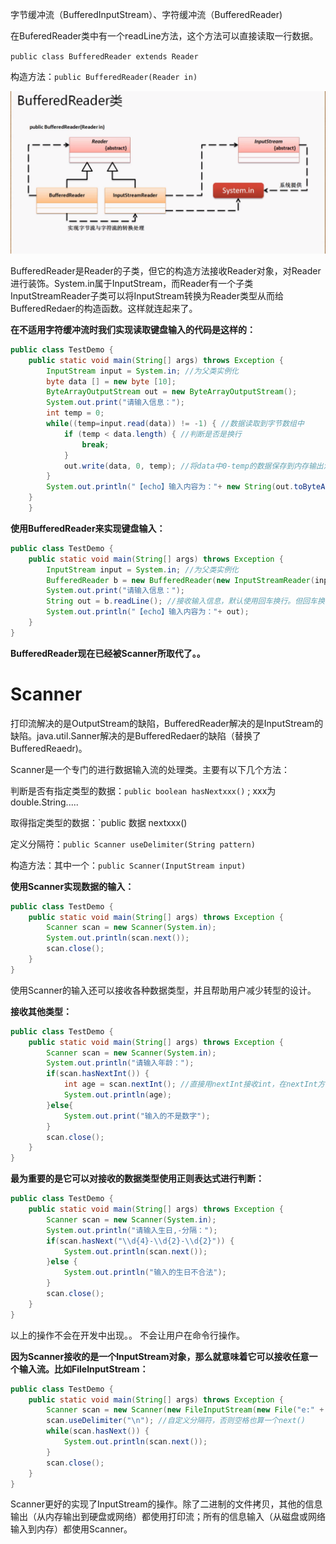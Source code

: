 字节缓冲流（BufferedInputStream）、字符缓冲流（BufferedReader)

在BuferedReader类中有一个readLine方法，这个方法可以直接读取一行数据。

`public class BufferedReader extends Reader`

构造方法：`public BufferedReader(Reader in)`

![image-20200305092141418](图片/image-20200305092141418.png)

BufferedReader是Reader的子类，但它的构造方法接收Reader对象，对Reader进行装饰。System.in属于InputStream，而Reader有一个子类InputStreamReader子类可以将InputStream转换为Reader类型从而给BufferedRedaer的构造函数。这样就连起来了。

**在不适用字符缓冲流时我们实现读取键盘输入的代码是这样的：**

```java
public class TestDemo {
	public static void main(String[] args) throws Exception {
		InputStream input = System.in; //为父类实例化
		byte data [] = new byte [10];
		ByteArrayOutputStream out = new ByteArrayOutputStream();
		System.out.print("请输入信息：");
		int temp = 0;
		while((temp=input.read(data)) != -1) { //数据读取到字节数组中
			if (temp < data.length) { //判断是否是换行
				break;
			}
			out.write(data, 0, temp); //将data中0-temp的数据保存到内存输出流
		}
		System.out.println("【echo】输入内容为："+ new String(out.toByteArray()));
	}
	}
```



**使用BufferedReader来实现键盘输入：**

```java
public class TestDemo {
	public static void main(String[] args) throws Exception {
		InputStream input = System.in; //为父类实例化
		BufferedReader b = new BufferedReader(new InputStreamReader(input));
		System.out.print("请输入信息：");
		String out = b.readLine(); //接收输入信息，默认使用回车换行。但回车换行是它最大的缺点，因为这个缺点现在已经不使用它了。
		System.out.println("【echo】输入内容为："+ out);
	}
}
```

**BufferedReader现在已经被Scanner所取代了。。**

# Scanner

打印流解决的是OutputStream的缺陷，BufferedReader解决的是InputStream的缺陷。java.util.Sanner解决的是BufferedRedaer的缺陷（替换了BufferedReaedr)。

Scanner是一个专门的进行数据输入流的处理类。主要有以下几个方法：

判断是否有指定类型的数据：`public boolean hasNextxxx()` ; xxx为double.String.....

取得指定类型的数据：`public 数据 nextxxx()

定义分隔符：`public Scanner useDelimiter(String pattern)`

构造方法：其中一个：`public Scanner(InputStream input)`

**使用Scanner实现数据的输入：**

```java
public class TestDemo {
	public static void main(String[] args) throws Exception {
		Scanner scan = new Scanner(System.in);
		System.out.println(scan.next());
		scan.close();
	}
}
```

使用Scanner的输入还可以接收各种数据类型，并且帮助用户减少转型的设计。

**接收其他类型：**

```java
public class TestDemo {
	public static void main(String[] args) throws Exception {
		Scanner scan = new Scanner(System.in);
		System.out.println("请输入年龄：");
		if(scan.hasNextInt()) {
			int age = scan.nextInt(); //直接用nextInt接收int，在nextInt方法中已经帮我们写了Integer.parseInt
			System.out.println(age);
		}else{
            System.out.print("输入的不是数字");
        }
		scan.close();
	}
}
```

**最为重要的是它可以对接收的数据类型使用正则表达式进行判断：**

```java
public class TestDemo {
	public static void main(String[] args) throws Exception {
		Scanner scan = new Scanner(System.in);
		System.out.println("请输入生日,-分隔：");
		if(scan.hasNext("\\d{4}-\\d{2}-\\d{2}")) {
			System.out.println(scan.next());
		}else {
			System.out.println("输入的生日不合法");
		}
		scan.close();
	}
}
```

以上的操作不会在开发中出现。。 不会让用户在命令行操作。

**因为Scanner接收的是一个InputStream对象，那么就意味着它可以接收任意一个输入流。比如FileInputStream：**

```java
public class TestDemo {
	public static void main(String[] args) throws Exception {
		Scanner scan = new Scanner(new FileInputStream(new File("e:" + File.separator + "a.txt")));
        scan.useDelimiter("\n"); //自定义分隔符，否则空格也算一个next()
		while(scan.hasNext()) {
			System.out.println(scan.next());
		}
		scan.close();
	}
}
```

Scanner更好的实现了InputStream的操作。除了二进制的文件拷贝，其他的信息输出（从内存输出到硬盘或网络）都使用打印流；所有的信息输入（从磁盘或网络输入到内存）都使用Scanner。
